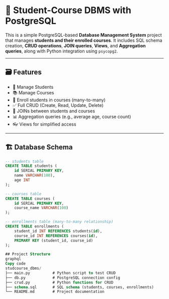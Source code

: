 # 📘 Student-Course DBMS with PostgreSQL

This is a simple PostgreSQL-based **Database Management System** project that manages **students and their enrolled courses**. It includes SQL schema creation, **CRUD operations**, **JOIN queries**, **Views**, and **Aggregation queries**, along with Python integration using `psycopg2`.

---

## 🗃️ Features

- 🧑 Manage Students
- 📚 Manage Courses
- 🧾 Enroll students in courses (many-to-many)
- ✅ Full CRUD (Create, Read, Update, Delete)
- 🔗 JOINs between students and courses
- 📊 Aggregation queries (e.g., average age, course count)
- 👓 Views for simplified access

---

## 🏗️ Database Schema

```sql
-- students table
CREATE TABLE students (
    id SERIAL PRIMARY KEY,
    name VARCHAR(100),
    age INT
);

-- courses table
CREATE TABLE courses (
    id SERIAL PRIMARY KEY,
    course_name VARCHAR(100)
);

-- enrollments table (many-to-many relationship)
CREATE TABLE enrollments (
    student_id INT REFERENCES students(id),
    course_id INT REFERENCES courses(id),
    PRIMARY KEY (student_id, course_id)
);

## Project Structure
graphql
Copy code
studcourse_dbms/
├── main.py          # Python script to test CRUD
├── db.py            # PostgreSQL connection config
├── crud.py          # Python functions for CRUD
├── schema.sql       # SQL schema (students, courses, enrollments)
└── README.md        # Project documentation


